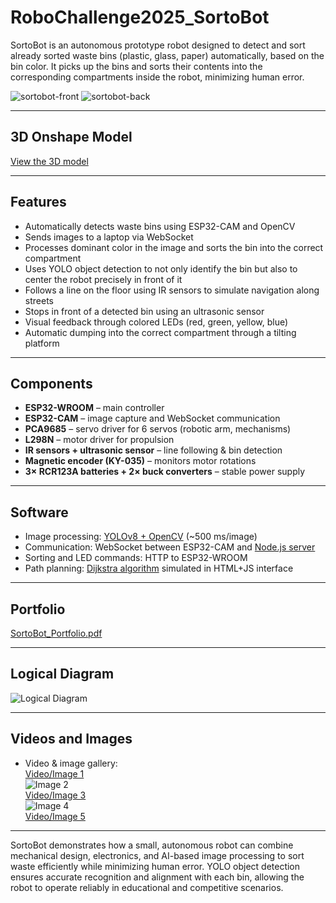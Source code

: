 # RoboChallenge2025_SortoBot

SortoBot is an autonomous prototype robot designed to detect and sort already sorted waste bins (plastic, glass, paper) automatically, based on the bin color. It picks up the bins and sorts their contents into the corresponding compartments inside the robot, minimizing human error.

![sortobot-front](https://github.com/user-attachments/assets/0be4961a-94c6-4fc7-93eb-86d985d4c41f)
![sortobot-back](https://github.com/user-attachments/assets/2305cf88-7383-4299-aec0-4dba8b875e03)

---

## 3D Onshape Model

[View the 3D model](https://cad.onshape.com/documents/6dcd17111db380910306cb9f/w/09c7ec735f4629dd65699941/e/5b817ed5bd58267ef9394a37?renderMode=0&uiState=68889b5304ee9a1da0ab395c)

---

## Features

- Automatically detects waste bins using ESP32-CAM and OpenCV
- Sends images to a laptop via WebSocket
- Processes dominant color in the image and sorts the bin into the correct compartment
- Uses YOLO object detection to not only identify the bin but also to center the robot precisely in front of it
- Follows a line on the floor using IR sensors to simulate navigation along streets
- Stops in front of a detected bin using an ultrasonic sensor
- Visual feedback through colored LEDs (red, green, yellow, blue)
- Automatic dumping into the correct compartment through a tilting platform

---

## Components

- **ESP32-WROOM** – main controller
- **ESP32-CAM** – image capture and WebSocket communication
- **PCA9685** – servo driver for 6 servos (robotic arm, mechanisms)
- **L298N** – motor driver for propulsion
- **IR sensors + ultrasonic sensor** – line following & bin detection
- **Magnetic encoder (KY-035)** – monitors motor rotations
- **3× RCR123A batteries + 2× buck converters** – stable power supply

---

## Software

- Image processing: [YOLOv8 + OpenCV](https://github.com/Selubipu/InfoEducatie2025_SortoBot/blob/main/computer%20vision/bin_detect.py) (~500 ms/image)
- Communication: WebSocket between ESP32-CAM and [Node.js server](https://github.com/Selubipu/InfoEducatie2025_SortoBot/blob/main/server/server.js)
- Sorting and LED commands: HTTP to ESP32-WROOM
- Path planning: [Dijkstra algorithm](https://github.com/Selubipu/InfoEducatie2025_SortoBot/blob/main/relevant%20files/harta_oras.html) simulated in HTML+JS interface

---

## Portfolio

[SortoBot_Portfolio.pdf](https://github.com/user-attachments/files/20531227/SortoBot_Porotofoliu.pdf)

---

## Logical Diagram

![Logical Diagram](https://github.com/user-attachments/assets/4635153e-174f-4f07-bb7c-84c2de5af619)

---

## Videos and Images

- Video & image gallery:  
[Video/Image 1](https://github.com/user-attachments/assets/23158b6e-8c34-4196-94d6-50561dbbfcba)  
![Image 2](https://github.com/user-attachments/assets/a9da2578-b35f-405a-b837-394831c31751)  
[Video/Image 3](https://github.com/user-attachments/assets/360cc1d4-3342-45b5-8489-b0b60394ee9c)  
![Image 4](https://github.com/user-attachments/assets/f626d822-4479-4860-8af2-110f2207b43f)  
[Video/Image 5](https://github.com/user-attachments/assets/5af3a4a9-be06-4f97-8eef-67062ac7edec)

---

SortoBot demonstrates how a small, autonomous robot can combine mechanical design, electronics, and AI-based image processing to sort waste efficiently while minimizing human error. YOLO object detection ensures accurate recognition and alignment with each bin, allowing the robot to operate reliably in educational and competitive scenarios.
